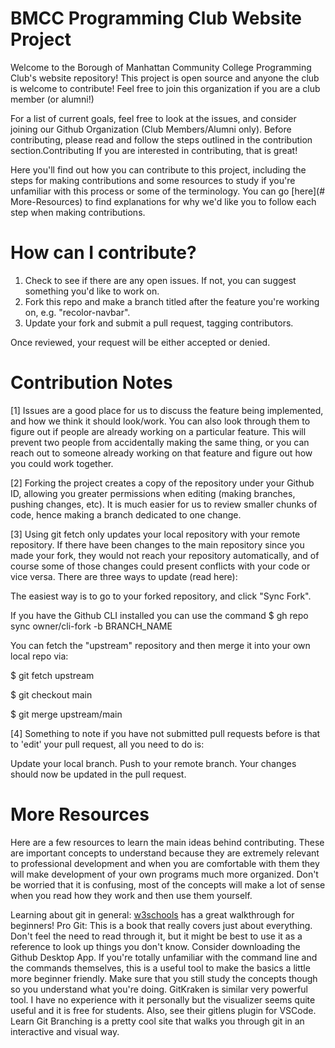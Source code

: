 # BMCC Programming Club Website Project
Welcome to the Borough of Manhattan Community College Programming Club's website repository! This project is open source and anyone the club is welcome to contribute! Feel free to join this organization if you are a club member (or alumni!)

For a list of current goals, feel free to look at the issues, and consider joining our Github Organization (Club Members/Alumni only). Before contributing, please read and follow the steps outlined in the contribution section.Contributing
If you are interested in contributing, that is great!

Here you'll find out how you can contribute to this project, including the steps for making contributions and some resources to study if you're unfamiliar with this process or some of the terminology. You can go [here](# More-Resources) to find explanations for why we'd like you to follow each step when making contributions.

# How can I contribute?
1. Check to see if there are any open issues. If not, you can suggest something you'd like to work on. 
2. Fork this repo and make a branch titled after the feature you're working on, e.g. "recolor-navbar".
3. Update your fork and submit a pull request, tagging contributors.
   
Once reviewed, your request will be either accepted or denied.

# Contribution Notes
[1] Issues are a good place for us to discuss the feature being implemented, and how we think it should look/work. You can also look through them to figure out if people are already working on a particular feature. This will prevent two people from accidentally making the same thing, or you can reach out to someone already working on that feature and figure out how you could work together.

[2] Forking the project creates a copy of the repository under your Github ID, allowing you greater permissions when editing (making branches, pushing changes, etc). It is much easier for us to review smaller chunks of code, hence making a branch dedicated to one change.

[3] Using git fetch only updates your local repository with your remote repository. If there have been changes to the main repository since you made your fork, they would not reach your repository automatically, and of course some of those changes could present conflicts with your code or vice versa. There are three ways to update (read here):

The easiest way is to go to your forked repository, and click "Sync Fork".

If you have the Github CLI installed you can use the command $ gh repo sync owner/cli-fork -b BRANCH_NAME

You can fetch the "upstream" repository and then merge it into your own local repo via:

$ git fetch upstream

$ git checkout main

$ git merge upstream/main

[4] Something to note if you have not submitted pull requests before is that to 'edit' your pull request, all you need to do is:

Update your local branch.
Push to your remote branch.
Your changes should now be updated in the pull request.

# More Resources
Here are a few resources to learn the main ideas behind contributing. These are important concepts to understand because they are extremely relevant to professional development and when you are comfortable with them they will make development of your own programs much more organized. Don't be worried that it is confusing, most of the concepts will make a lot of sense when you read how they work and then use them yourself.

Learning about git in general:
[w3schools](https://www.w3schools.com/git/default.asp) has a great walkthrough for beginners! 
Pro Git: This is a book that really covers just about everything. Don't feel the need to read through it, but it might be best to use it as a reference to look up things you don't know.
Consider downloading the Github Desktop App. If you're totally unfamiliar with the command line and the commands themselves, this is a useful tool to make the basics a little more beginner friendly. Make sure that you still study the concepts though so you understand what you're doing.
GitKraken is similar very powerful tool. I have no experience with it personally but the visualizer seems quite useful and it is free for students.
Also, see their gitlens plugin for VSCode.
Learn Git Branching is a pretty cool site that walks you through git in an interactive and visual way.
